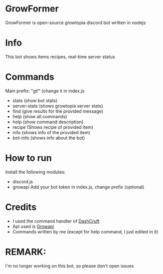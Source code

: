 # GrowFormer
GrowFormer is open-source growtopia discord bot written in nodejs
# Info
This bot shows items recipes, real-time server status
# Commands 
Main prefix: "gt!" (change it in index.js
- stats (show bot stats) 
- server-stats (shows growtopia server stats) 
- find <item name> (give results for the provided message) 
- help (show all commands) 
- help <command name> (show command description) 
- recipe <Item name> (Shows recipe of provided item) 
- info <item name> (shows info of the provided item) 
- bot-info (shows info about the bot) 
# How to run
Install the following modules:
- discord.js
- growapi
Add your bot token in index.js, change prefix (optional) 
# Credits
- I used the command handler of [DashCruft](https://github.com/DashCruft/discord.js-command-handler) 
- Api used is [Growapi](https://www.npmjs.com/package/growapi) 
- Commands written by me (except for help command, I just edited in it) 
# REMARK:
I'm no longer working on this bot, so please don't open issues 


